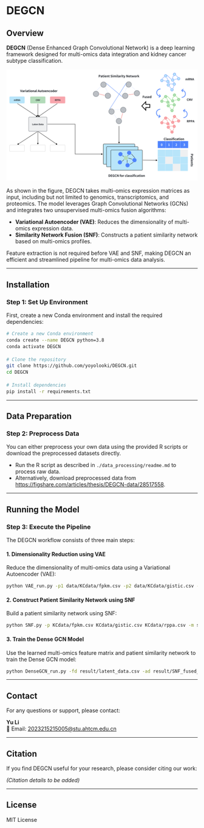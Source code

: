 # DEGCN

## Overview
**DEGCN** (Dense Enhanced Graph Convolutional Network) is a deep learning framework designed for multi-omics data integration and kidney cancer subtype classification.

![Model Overview](https://github.com/yoyolooki/DEGCN/blob/main/data/Figs1.png)

As shown in the figure, DEGCN takes multi-omics expression matrices as input, including but not limited to genomics, transcriptomics, and proteomics. The model leverages Graph Convolutional Networks (GCNs) and integrates two unsupervised multi-omics fusion algorithms:

- **Variational Autoencoder (VAE)**: Reduces the dimensionality of multi-omics expression data.
- **Similarity Network Fusion (SNF)**: Constructs a patient similarity network based on multi-omics profiles.

Feature extraction is not required before VAE and SNF, making DEGCN an efficient and streamlined pipeline for multi-omics data analysis.

---

## Installation

### Step 1: Set Up Environment
First, create a new Conda environment and install the required dependencies:

```bash
# Create a new Conda environment
conda create --name DEGCN python=3.8
conda activate DEGCN

# Clone the repository
git clone https://github.com/yoyolooki/DEGCN.git
cd DEGCN

# Install dependencies
pip install -r requirements.txt
```

---

## Data Preparation

### Step 2: Preprocess Data

You can either preprocess your own data using the provided R scripts or download the preprocessed datasets directly.

- Run the R script as described in `./data_processing/readme.md` to process raw data.
- Alternatively, download preprocessed data from https://figshare.com/articles/thesis/DEGCN-data/28517558.

---

## Running the Model

### Step 3: Execute the Pipeline

The DEGCN workflow consists of three main steps:

#### 1. Dimensionality Reduction using VAE
Reduce the dimensionality of multi-omics data using a Variational Autoencoder (VAE):

```bash
python VAE_run.py -p1 data/KCdata/fpkm.csv -p2 data/KCdata/gistic.csv -p3 data/KCdata/rppa.csv -s 0 -d gpu -e 100 -m 0 -bs 16
```

#### 2. Construct Patient Similarity Network using SNF
Build a patient similarity network using SNF:

```bash
python SNF.py -p KCdata/fpkm.csv KCdata/gistic.csv KCdata/rppa.csv -m sqeuclidean
```

#### 3. Train the Dense GCN Model
Use the learned multi-omics feature matrix and patient similarity network to train the Dense GCN model:

```bash
python DenseGCN_run.py -fd result/latent_data.csv -ad result/SNF_fused_matrix.csv -ld data/KCdata/sample_classes.csv -ts KCdata/test_sample.csv -m 0 -d gpu -p 20
```

---

## Contact
For any questions or support, please contact:

**Yu Li**  
📧 Email: [2023215215005@stu.ahtcm.edu.cn](mailto:2023215215005@stu.ahtcm.edu.cn)

---

## Citation
If you find DEGCN useful for your research, please consider citing our work:

*(Citation details to be added)*

---

## License
MIT License
